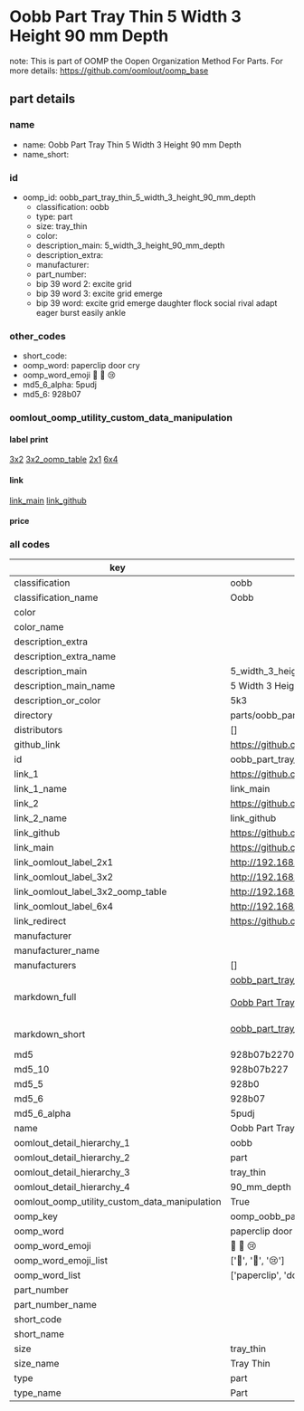 # Oobb Part Tray Thin 5 Width 3 Height 90 mm Depth  

note: This is part of OOMP the Oopen Organization Method For Parts. For more details: https://github.com/oomlout/oomp_base

##  part details
  







### name
* name: Oobb Part Tray Thin 5 Width 3 Height 90 mm Depth
* name_short: 
### id
* oomp_id: oobb_part_tray_thin_5_width_3_height_90_mm_depth
  * classification: oobb
  * type: part
  * size: tray_thin
  * color: 
  * description_main: 5_width_3_height_90_mm_depth
  * description_extra: 
  * manufacturer: 
  * part_number: 
  * bip 39 word 2: excite grid
  * bip 39 word 3: excite grid emerge
  * bip 39 word: excite grid emerge daughter flock social rival adapt eager burst easily ankle

### other_codes
* short_code: 
* oomp_word: paperclip door cry
* oomp_word_emoji :paperclip: :door: :cry:
* md5_6_alpha: 5pudj
* md5_6: 928b07






### oomlout_oomp_utility_custom_data_manipulation
#### label print
[3x2](http://192.168.1.245:1112/?label=oomp%205pudj)
[3x2_oomp_table](http://192.168.1.108:1112/?label=oomp%205pudj)
[2x1](http://192.168.1.242:1112/?label=oomp%205pudj)
[6x4](http://192.168.1.55:1112/?label=oomp%205pudj)    

#### link

[link_main](https://github.com/oomlout/oomlout_oomp_version_1_messy/tree/main/parts/oobb_part_tray_thin_5_width_3_height_90_mm_depth) [link_github](https://github.com/oomlout/oomlout_oomp_version_1_messy/tree/main/parts/oobb_part_tray_thin_5_width_3_height_90_mm_depth)                             

#### price







### all codes 
| key | value |  
| --- | --- |  
| classification | oobb |  
| classification_name | Oobb |  
| color |  |  
| color_name |  |  
| description_extra |  |  
| description_extra_name |  |  
| description_main | 5_width_3_height_90_mm_depth |  
| description_main_name | 5 Width 3 Height 90 mm Depth |  
| description_or_color | 5k3 |  
| directory | parts/oobb_part_tray_thin_5_width_3_height_90_mm_depth |  
| distributors | [] |  
| github_link | https://github.com/oomlout/oomlout_oomp_part_src/tree/main/parts/oobb_part_tray_thin_5_width_3_height_90_mm_depth |  
| id | oobb_part_tray_thin_5_width_3_height_90_mm_depth |  
| link_1 | https://github.com/oomlout/oomlout_oomp_version_1_messy/tree/main/parts/oobb_part_tray_thin_5_width_3_height_90_mm_depth |  
| link_1_name | link_main |  
| link_2 | https://github.com/oomlout/oomlout_oomp_version_1_messy/tree/main/parts/oobb_part_tray_thin_5_width_3_height_90_mm_depth |  
| link_2_name | link_github |  
| link_github | https://github.com/oomlout/oomlout_oomp_version_1_messy/tree/main/parts/oobb_part_tray_thin_5_width_3_height_90_mm_depth |  
| link_main | https://github.com/oomlout/oomlout_oomp_version_1_messy/tree/main/parts/oobb_part_tray_thin_5_width_3_height_90_mm_depth |  
| link_oomlout_label_2x1 | http://192.168.1.242:1112/?label=oomp%205pudj |  
| link_oomlout_label_3x2 | http://192.168.1.245:1112/?label=oomp%205pudj |  
| link_oomlout_label_3x2_oomp_table | http://192.168.1.108:1112/?label=oomp%205pudj |  
| link_oomlout_label_6x4 | http://192.168.1.55:1112/?label=oomp%205pudj |  
| link_redirect | https://github.com/oomlout/oomlout_oomp_version_1_messy/tree/main/parts/oobb_part_tray_thin_5_width_3_height_90_mm_depth |  
| manufacturer |  |  
| manufacturer_name |  |  
| manufacturers | [] |  
| markdown_full | [oobb_part_tray_thin_5_width_3_height_90_mm_depth](none)<br>[](none)<br>[Oobb Part Tray Thin 5 Width 3 Height 90 Mm Depth](none)<br><br> |  
| markdown_short | [oobb_part_tray_thin_5_width_3_height_90_mm_depth](none)<br><br> |  
| md5 | 928b07b22703175737aca37c91599a76 |  
| md5_10 | 928b07b227 |  
| md5_5 | 928b0 |  
| md5_6 | 928b07 |  
| md5_6_alpha | 5pudj |  
| name | Oobb Part Tray Thin 5 Width 3 Height 90 mm Depth |  
| oomlout_detail_hierarchy_1 | oobb |  
| oomlout_detail_hierarchy_2 | part |  
| oomlout_detail_hierarchy_3 | tray_thin |  
| oomlout_detail_hierarchy_4 | 90_mm_depth |  
| oomlout_oomp_utility_custom_data_manipulation | True |  
| oomp_key | oomp_oobb_part_tray_thin_5_width_3_height_90_mm_depth |  
| oomp_word | paperclip door cry |  
| oomp_word_emoji | :paperclip: :door: :cry: |  
| oomp_word_emoji_list | [':paperclip:', ':door:', ':cry:'] |  
| oomp_word_list | ['paperclip', 'door', 'cry'] |  
| part_number |  |  
| part_number_name |  |  
| short_code |  |  
| short_name |  |  
| size | tray_thin |  
| size_name | Tray Thin |  
| type | part |  
| type_name | Part |  
